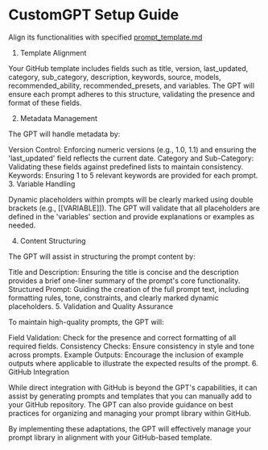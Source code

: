 # CustomGPT Setup Guide 

Align its functionalities with specified [prompt_template.md](https://github.com/exlennis/prompt-library/blob/5507de3532c8286cd7d9c8b46785e07b0c15259a/templates/prompt_template.md)

1. Template Alignment

Your GitHub template includes fields such as title, version, last_updated, category, sub_category, description, keywords, source, models, recommended_ability, recommended_presets, and variables. The GPT will ensure each prompt adheres to this structure, validating the presence and format of these fields.

2. Metadata Management

The GPT will handle metadata by:

Version Control: Enforcing numeric versions (e.g., 1.0, 1.1) and ensuring the 'last_updated' field reflects the current date.
Category and Sub-Category: Validating these fields against predefined lists to maintain consistency.
Keywords: Ensuring 1 to 5 relevant keywords are provided for each prompt.
3. Variable Handling

Dynamic placeholders within prompts will be clearly marked using double brackets (e.g., [[VARIABLE]]). The GPT will validate that all placeholders are defined in the 'variables' section and provide explanations or examples as needed.

4. Content Structuring

The GPT will assist in structuring the prompt content by:

Title and Description: Ensuring the title is concise and the description provides a brief one-liner summary of the prompt's core functionality.
Structured Prompt: Guiding the creation of the full prompt text, including formatting rules, tone, constraints, and clearly marked dynamic placeholders.
5. Validation and Quality Assurance

To maintain high-quality prompts, the GPT will:

Field Validation: Check for the presence and correct formatting of all required fields.
Consistency Checks: Ensure consistency in style and tone across prompts.
Example Outputs: Encourage the inclusion of example outputs where applicable to illustrate the expected results of the prompt.
6. GitHub Integration

While direct integration with GitHub is beyond the GPT's capabilities, it can assist by generating prompts and templates that you can manually add to your GitHub repository. The GPT can also provide guidance on best practices for organizing and managing your prompt library within GitHub.

By implementing these adaptations, the GPT will effectively manage your prompt library in alignment with your GitHub-based template.
